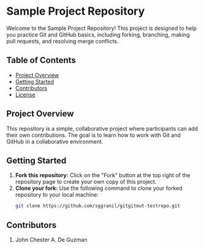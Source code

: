 # Sample Project Repository

Welcome to the Sample Project Repository! This project is designed to help you practice Git and GitHub basics, including forking, branching, making pull requests, and resolving merge conflicts.

## Table of Contents
- [Project Overview](#project-overview)
- [Getting Started](#getting-started)
- [Contributors](#contributors)
- [License](#license)

## Project Overview

This repository is a simple, collaborative project where participants can add their own contributions. The goal is to learn how to work with Git and GitHub in a collaborative environment.

## Getting Started

1. **Fork this repository:** Click on the "Fork" button at the top right of the repository page to create your own copy of this project.
2. **Clone your fork:** Use the following command to clone your forked repository to your local machine:
   ```bash
   git clone https://github.com/sggranil/gitgitout-testrepo.git

## Contributors
1. John Chester A. De Guzman